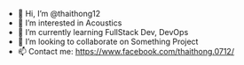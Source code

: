 - 👋 Hi, I’m @thaithong12
- 👀 I’m interested in Acoustics 
- 🌱 I’m currently learning FullStack Dev, DevOps
- 💞️ I’m looking to collaborate on Something Project
- 📫 Contact me: https://www.facebook.com/thaithong.0712/

<!---
thaithong12/thaithong12 is a ✨ special ✨ repository because its `README.md` (this file) appears on your GitHub profile.
You can click the Preview link to take a look at your changes.
--->
